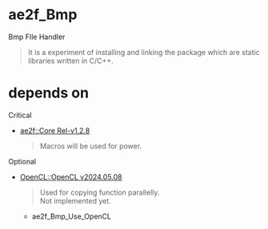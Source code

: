 # ae2f_Bmp
 Bmp FIle Handler

> It is a experiment of installing and linking the package which are static libraries written in C/C++.

# depends on
Critical
- [ae2f::Core Rel-v1.2.8](https://github.com/yuisanae2f/ae2f_Core/releases/tag/Rel-v1.2.8)
	> Macros will be used for power.

Optional
- [OpenCL::OpenCL v2024.05.08](https://github.com/KhronosGroup/OpenCL-SDK/releases/tag/v2024.05.08)
	> Used for copying function parallelly.  
	> Not implemented yet.
	- ae2f_Bmp_Use_OpenCL
